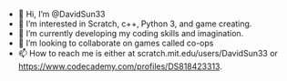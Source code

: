 - 👋 Hi, I’m @DavidSun33
- 👀 I’m interested in Scratch, c++, Python 3, and game creating. 
- 🌱 I’m currently developing my coding skills and imagination. 
- 💞️ I’m looking to collaborate on games called co-ops
- 📫 How to reach me is either at scratch.mit.edu/users/DavidSun33 or https://www.codecademy.com/profiles/DS818423313. 
<!---
DavidSun33/DavidSun33 is a ✨ special ✨ repository because its `README.md` (this file) appears on your GitHub profile.
You can click the Preview link to take a look at your changes.
--->
